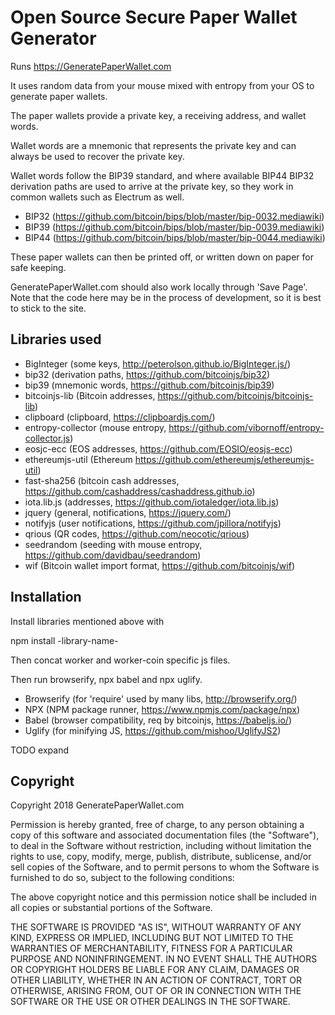# Open Source Secure Paper Wallet Generator

Runs https://GeneratePaperWallet.com

It uses random data from your mouse mixed with entropy from your OS
to generate paper wallets.

The paper wallets provide a private key, a receiving address, and wallet
words.

Wallet words are a mnemonic that represents the private key and can
always be used to recover the private key.

Wallet words follow the BIP39 standard, and where available BIP44
BIP32 derivation paths are used to arrive at the private key, so they
work in common wallets such as Electrum as well.

* BIP32 (https://github.com/bitcoin/bips/blob/master/bip-0032.mediawiki)
* BIP39 (https://github.com/bitcoin/bips/blob/master/bip-0039.mediawiki)
* BIP44 (https://github.com/bitcoin/bips/blob/master/bip-0044.mediawiki)

These paper wallets can then be printed off, or written down on paper
for safe keeping.

GeneratePaperWallet.com should also work locally through 'Save Page'.
Note that the code here may be in the process of development, so it is
best to stick to the site.

## Libraries used

* BigInteger (some keys, http://peterolson.github.io/BigInteger.js/)
* bip32 (derivation paths, https://github.com/bitcoinjs/bip32)
* bip39 (mnemonic words, https://github.com/bitcoinjs/bip39)
* bitcoinjs-lib (Bitcoin addresses, https://github.com/bitcoinjs/bitcoinjs-lib)
* clipboard (clipboard, https://clipboardjs.com/)
* entropy-collector (mouse entropy, https://github.com/vibornoff/entropy-collector.js)
* eosjc-ecc (EOS addresses, https://github.com/EOSIO/eosjs-ecc)
* ethereumjs-util (Ethereum https://github.com/ethereumjs/ethereumjs-util)
* fast-sha256 (bitcoin cash addresses, https://github.com/cashaddress/cashaddress.github.io)
* iota.lib.js (addresses, https://github.com/iotaledger/iota.lib.js)
* jquery (general, notifications, https://jquery.com/)
* notifyjs (user notifications, https://github.com/jpillora/notifyjs)
* qrious (QR codes, https://github.com/neocotic/qrious)
* seedrandom (seeding with mouse entropy, https://github.com/davidbau/seedrandom)
* wif (Bitcoin wallet import format, https://github.com/bitcoinjs/wif)

## Installation

Install libraries mentioned above with

npm install -library-name-

Then concat worker and worker-coin specific js files.

Then run browserify, npx babel and npx uglify.
* Browserify (for 'require' used by many libs, http://browserify.org/)
* NPX (NPM package runner, https://www.npmjs.com/package/npx)
* Babel (browser compatibility, req by bitcoinjs, https://babeljs.io/)
* Uglify (for minifying JS, https://github.com/mishoo/UglifyJS2)

TODO expand

## Copyright

Copyright 2018 GeneratePaperWallet.com

Permission is hereby granted, free of charge, to any person obtaining a copy of
this software and associated documentation files (the "Software"), to deal in
the Software without restriction, including without limitation the rights to
use, copy, modify, merge, publish, distribute, sublicense, and/or sell copies
of the Software, and to permit persons to whom the Software is furnished to do
so, subject to the following conditions:

The above copyright notice and this permission notice shall be included in all
copies or substantial portions of the Software.

THE SOFTWARE IS PROVIDED "AS IS", WITHOUT WARRANTY OF ANY KIND, EXPRESS OR
IMPLIED, INCLUDING BUT NOT LIMITED TO THE WARRANTIES OF MERCHANTABILITY,
FITNESS FOR A PARTICULAR PURPOSE AND NONINFRINGEMENT. IN NO EVENT SHALL THE
AUTHORS OR COPYRIGHT HOLDERS BE LIABLE FOR ANY CLAIM, DAMAGES OR OTHER
LIABILITY, WHETHER IN AN ACTION OF CONTRACT, TORT OR OTHERWISE, ARISING FROM,
OUT OF OR IN CONNECTION WITH THE SOFTWARE OR THE USE OR OTHER DEALINGS IN THE
SOFTWARE.
